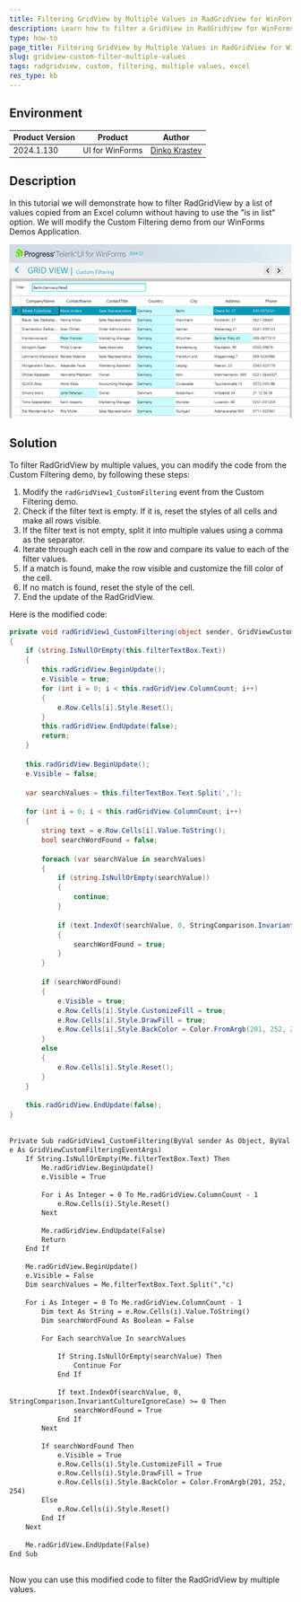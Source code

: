 ```yaml
---
title: Filtering GridView by Multiple Values in RadGridView for WinForms
description: Learn how to filter a GridView in RadGridView for WinForms by multiple values copied from an Excel column without using the "is in list" option.
type: how-to
page_title: Filtering GridView by Multiple Values in RadGridView for WinForms | Telerik UI for WinForms
slug: gridview-custom-filter-multiple-values
tags: radgridview, custom, filtering, multiple values, excel
res_type: kb
---
```


## Environment
|Product Version|Product|Author|
|----|----|----|
|2024.1.130|UI for WinForms|[Dinko Krastev](https://www.telerik.com/blogs/author/dinko-krastev)|

## Description

In this tutorial we will demonstrate how to filter RadGridView by a list of values copied from an Excel column without having to use the "is in list" option. We will modify the Custom Filtering demo from our WinForms Demos Application.

![gridview-custom-filter-multiple-values 001](images/gridview-custom-filter-multiple-values_1.png)

## Solution

To filter RadGridView by multiple values, you can modify the code from the Custom Filtering demo, by following these steps:

1. Modify the `radGridView1_CustomFiltering` event from the Custom Filtering demo.
2. Check if the filter text is empty. If it is, reset the styles of all cells and make all rows visible.
3. If the filter text is not empty, split it into multiple values using a comma as the separator.
4. Iterate through each cell in the row and compare its value to each of the filter values.
5. If a match is found, make the row visible and customize the fill color of the cell.
6. If no match is found, reset the style of the cell.
7. End the update of the RadGridView.

Here is the modified code:

````C#  
private void radGridView1_CustomFiltering(object sender, GridViewCustomFilteringEventArgs e)
{
    if (string.IsNullOrEmpty(this.filterTextBox.Text))
    {
        this.radGridView.BeginUpdate();
        e.Visible = true;
        for (int i = 0; i < this.radGridView.ColumnCount; i++)
        {
            e.Row.Cells[i].Style.Reset();
        }
        this.radGridView.EndUpdate(false);
        return;
    }

    this.radGridView.BeginUpdate();
    e.Visible = false;

    var searchValues = this.filterTextBox.Text.Split(',');

    for (int i = 0; i < this.radGridView.ColumnCount; i++)
    {
        string text = e.Row.Cells[i].Value.ToString();
        bool searchWordFound = false;

        foreach (var searchValue in searchValues)
        {
            if (string.IsNullOrEmpty(searchValue))
            {
                continue;
            }

            if (text.IndexOf(searchValue, 0, StringComparison.InvariantCultureIgnoreCase) >= 0)
            {
                searchWordFound = true;
            }
        }

        if (searchWordFound)
        {
            e.Visible = true;
            e.Row.Cells[i].Style.CustomizeFill = true;
            e.Row.Cells[i].Style.DrawFill = true;
            e.Row.Cells[i].Style.BackColor = Color.FromArgb(201, 252, 254);
        }
        else
        {
            e.Row.Cells[i].Style.Reset();
        }
    }

    this.radGridView.EndUpdate(false);
}

````
````VB.NET

Private Sub radGridView1_CustomFiltering(ByVal sender As Object, ByVal e As GridViewCustomFilteringEventArgs)
    If String.IsNullOrEmpty(Me.filterTextBox.Text) Then
        Me.radGridView.BeginUpdate()
        e.Visible = True

        For i As Integer = 0 To Me.radGridView.ColumnCount - 1
            e.Row.Cells(i).Style.Reset()
        Next

        Me.radGridView.EndUpdate(False)
        Return
    End If

    Me.radGridView.BeginUpdate()
    e.Visible = False
    Dim searchValues = Me.filterTextBox.Text.Split(","c)

    For i As Integer = 0 To Me.radGridView.ColumnCount - 1
        Dim text As String = e.Row.Cells(i).Value.ToString()
        Dim searchWordFound As Boolean = False

        For Each searchValue In searchValues

            If String.IsNullOrEmpty(searchValue) Then
                Continue For
            End If

            If text.IndexOf(searchValue, 0, StringComparison.InvariantCultureIgnoreCase) >= 0 Then
                searchWordFound = True
            End If
        Next

        If searchWordFound Then
            e.Visible = True
            e.Row.Cells(i).Style.CustomizeFill = True
            e.Row.Cells(i).Style.DrawFill = True
            e.Row.Cells(i).Style.BackColor = Color.FromArgb(201, 252, 254)
        Else
            e.Row.Cells(i).Style.Reset()
        End If
    Next

    Me.radGridView.EndUpdate(False)
End Sub


````


Now you can use this modified code to filter the RadGridView by multiple values.
